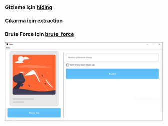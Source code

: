 ### Gizleme için [hiding](hiding)

### Çıkarma için [extraction](extraction)

### Brute Force için [brute_force](brute_force)

![](https://github.com/ch3xx/Casus/blob/main/screenshots/1-Main%20Screen%20-%201.PNG)

